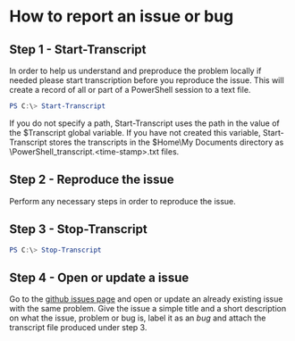 # How to report an issue or bug

## Step 1 - Start-Transcript

In order to help us understand and preproduce the problem locally if needed please start transcription before you reproduce the issue.
This will create a record of all or part of a PowerShell session to a text file.

```powershell
PS C:\> Start-Transcript
```

If you do not specify a path, Start-Transcript uses the path in the value of the $Transcript global variable. If you have not created this variable, Start-Transcript stores the transcripts in the $Home\My Documents directory as \PowerShell_transcript.\<time-stamp\>.txt files.

## Step 2 - Reproduce the issue

Perform any necessary steps in order to reproduce the issue.

## Step 3  - Stop-Transcript

```powershell
PS C:\> Stop-Transcript
```

## Step 4 - Open or update a issue

Go to the [github issues page](https://github.com/easitab/EasitManagementFramework/issues) and open or update an already existing issue with the same problem.
Give the issue a simple title and a short description on what the issue, problem or bug is, label it as an *bug* and attach the transcript file produced under step 3.
